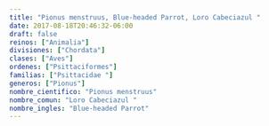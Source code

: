 ```yaml
---
title: "Pionus menstruus, Blue-headed Parrot, Loro Cabeciazul "
date: 2017-08-18T20:46:32-06:00
draft: false
reinos: ["Animalia"]
divisiones: ["Chordata"]
clases: ["Aves"]
ordenes: ["Psittaciformes"]
familias: ["Psittacidae "]
generos: ["Pionus"]
nombre_cientifico: "Pionus menstruus"
nombre_comun: "Loro Cabeciazul "
nombre_ingles: "Blue-headed Parrot"
---
```

